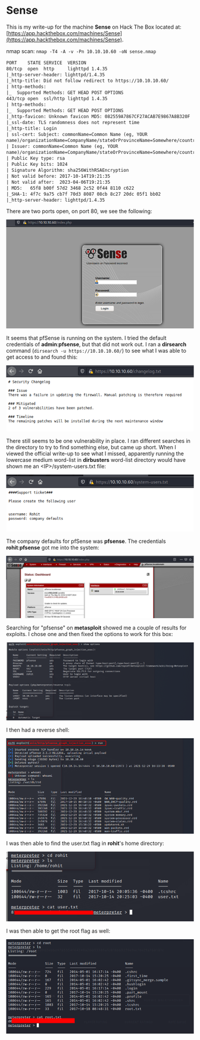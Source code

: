 # Sense

This is my write-up for the machine **Sense** on Hack The Box located at: [https://app.hackthebox.com/machines/Sense](https://app.hackthebox.com/machines/Sense).

nmap scan: `nmap -T4 -A -v -Pn 10.10.10.60 -oN sense.nmap`

```
PORT    STATE SERVICE  VERSION
80/tcp  open  http     lighttpd 1.4.35
|_http-server-header: lighttpd/1.4.35
|_http-title: Did not follow redirect to https://10.10.10.60/
| http-methods: 
|_  Supported Methods: GET HEAD POST OPTIONS
443/tcp open  ssl/http lighttpd 1.4.35
| http-methods: 
|_  Supported Methods: GET HEAD POST OPTIONS
|_http-favicon: Unknown favicon MD5: 082559A7867CF27ACAB7E9867A8B320F
|_ssl-date: TLS randomness does not represent time
|_http-title: Login
| ssl-cert: Subject: commonName=Common Name (eg, YOUR name)/organizationName=CompanyName/stateOrProvinceName=Somewhere/countryName=US
| Issuer: commonName=Common Name (eg, YOUR name)/organizationName=CompanyName/stateOrProvinceName=Somewhere/countryName=US
| Public Key type: rsa
| Public Key bits: 1024
| Signature Algorithm: sha256WithRSAEncryption
| Not valid before: 2017-10-14T19:21:35
| Not valid after:  2023-04-06T19:21:35
| MD5:   65f8 b00f 57d2 3468 2c52 0f44 8110 c622
|_SHA-1: 4f7c 9a75 cb7f 70d3 8087 08cb 8c27 20dc 05f1 bb02
|_http-server-header: lighttpd/1.4.35
```

There are two ports open, on port 80, we see the following:

![](<../../.gitbook/assets/image (342) (1).png>)

It seems that pfSense is running on the system. I tried the default credentials of **admin**:**pfsense**, but that did not work out. I ran a **dirsearch** command (`dirsearch -u https://10.10.10.60/`) to see what I was able to get access to and found this:

![](<../../.gitbook/assets/image (341) (1).png>)

There still seems to be one vulnerability in place. I ran different searches in the directory to try to find something else, but came up short. When I viewed the official write-up to see what I missed, apparently running the lowercase medium word-list in **dirbusters** word-list directory would have shown me an \<IP>/system-users.txt file:

![](<../../.gitbook/assets/image (362) (1).png>)

The company defaults for pfSense was **pfsense**. The credentials **rohit**:**pfsense** got me into the system:

![](<../../.gitbook/assets/image (363) (1).png>)

Searching for "pfsense" on **metasploit** showed me a couple of results for exploits. I chose one and then fixed the options to work for this box:

![](<../../.gitbook/assets/image (335).png>)

I then had a reverse shell:

![](<../../.gitbook/assets/image (348) (1).png>)

I was then able to find the user.txt flag in **rohit**'s home directory:

![](<../../.gitbook/assets/image (360) (1).png>)

I was then able to get the root flag as well:

![](<../../.gitbook/assets/image (340) (1).png>)
